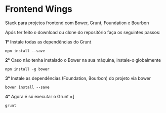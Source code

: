 Frontend Wings
==============

Stack para projetos frontend com Bower, Grunt, Foundation e Bourbon


Após ter feito o download ou clone do repositório faça os seguintes passos:
 
**1°** Instale todas as dependências do Grunt

```
npm install --save
```

**2°** Caso não tenha instalado o Bower na sua máquina, instale-o globalmente
```
npm install -g bower
```

**3°** Instale as dependências (Foundation, Bourbon) do projeto via bower
```
bower install --save
```

**4°** Agora é só executar o Grunt =]
```
grunt
```
